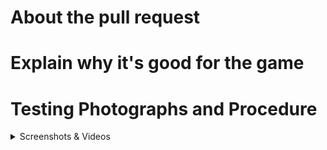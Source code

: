 <!-- Write **BELOW** The Headers and **ABOVE** The comments else it may not be viewable. -->

# About the pull request

<!-- Remove this text and explain what the purpose of your PR is.

Mention if you have tested your changes.
If this is an Issue Correction, you can type "Fixes #169420" to link the PR to the corresponding Issue number #169420.

Remember: something that is self-evident to you might not be to others. Explain your rationale fully, even if you feel it goes without saying. -->

# Explain why it's good for the game

<!-- Please add a short description of why you think these changes would benefit the game. If you can't justify it in words, it might not be worth adding, and may discourage maintainers from reviewing or merging your PR. This section is not strictly required for (non-controversial) fix PRs or backend PRs. -->


# Testing Photographs and Procedure
<!-- Include any screenshots/videos/debugging steps of the modified code functioning successfully, ideally including edge cases. -->

<!-- !! If you are modifying sprites, you **must** include one or more in-game screenshots or videos of the new sprites. !! -->

<details>
<summary>Screenshots & Videos</summary>

Put screenshots and videos here with an empty line between the screenshots and the `<details>` tags.

</details>



<!--README: Cataclysm: The Last Generation is released under the Creative Commons Attribution ShareAlike 3.0 license.
The code and content of the game is free to use, modify, and redistribute for any purpose whatsoever.
By contributing to the project you agree to the term of the license and that any contribution you make will also be covered by the same license.
See http://creativecommons.org/licenses/by-sa/3.0/ for details. -->
